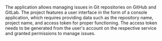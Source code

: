 The application allows managing issues in Git repositories on GitHub and GitLab. 
The project features a user interface in the form of a console application, which requires providing data such as the repository name, project name, and access token for proper functioning. 
The access token needs to be generated from the user's account on the respective service and granted permissions to manage issues.
